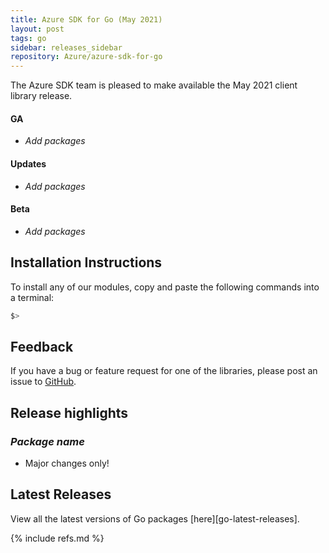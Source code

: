 ```yaml
---
title: Azure SDK for Go (May 2021)
layout: post
tags: go
sidebar: releases_sidebar
repository: Azure/azure-sdk-for-go
---
```


The Azure SDK team is pleased to make available the May 2021 client library release.

#### GA

- _Add packages_

#### Updates

- _Add packages_

#### Beta

- _Add packages_

## Installation Instructions

To install any of our modules, copy and paste the following commands into a terminal:

```bash
$> 
```

## Feedback

If you have a bug or feature request for one of the libraries, please post an issue to [GitHub](https://github.com/Azure/azure-sdk-for-go/issues).

## Release highlights

### _Package name_

- Major changes only!

## Latest Releases

View all the latest versions of Go packages [here][go-latest-releases].

{% include refs.md %}
